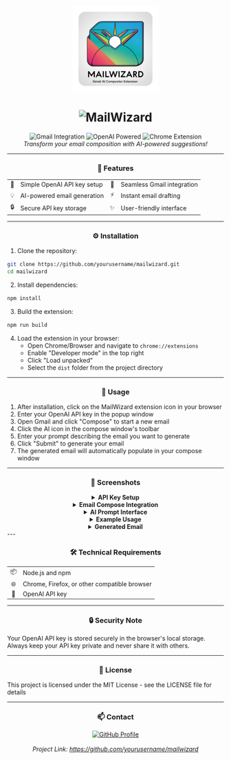 <div align="center">
  <img src="assets/mailwizard-logo.png" alt="MailWizard Logo" width="200"/>
  <h1>
    <img src="https://img.shields.io/badge/Mail-Wizard-blueviolet?style=for-the-badge&logo=gmail" alt="MailWizard" />
  </h1>
  <p>
    <img src="https://img.shields.io/badge/Gmail-Integration-red?style=flat-square&logo=gmail" alt="Gmail Integration"/>
    <img src="https://img.shields.io/badge/OpenAI-Powered-green?style=flat-square&logo=openai" alt="OpenAI Powered"/>
    <img src="https://img.shields.io/badge/Chrome-Extension-blue?style=flat-square&logo=google-chrome" alt="Chrome Extension"/>
    <br/>
    <i>Transform your email composition with AI-powered suggestions!</i>
  </p>
</div>

---

<div align="center">
  <h3>🚀 Features</h3>
</div>

<div align="center">
  <table>
    <tr>
      <td align="center">🔑</td>
      <td>Simple OpenAI API key setup</td>
      <td align="center">🎯</td>
      <td>Seamless Gmail integration</td>
    </tr>
    <tr>
      <td align="center">💡</td>
      <td>AI-powered email generation</td>
      <td align="center">⚡</td>
      <td>Instant email drafting</td>
    </tr>
    <tr>
      <td align="center">🔒</td>
      <td>Secure API key storage</td>
      <td align="center">✨</td>
      <td>User-friendly interface</td>
    </tr>
  </table>
</div>

---

<div align="center">
  <h3>⚙️ Installation</h3>
</div>

<div align="left">

1. Clone the repository:
```bash
git clone https://github.com/yourusername/mailwizard.git
cd mailwizard
```

2. Install dependencies:
```bash
npm install
```

3. Build the extension:
```bash
npm run build
```

4. Load the extension in your browser:
   - Open Chrome/Browser and navigate to `chrome://extensions`
   - Enable "Developer mode" in the top right
   - Click "Load unpacked"
   - Select the `dist` folder from the project directory
</div>

---

<div align="center">
  <h3>📱 Usage</h3>
</div>

<div align="left">

1. After installation, click on the MailWizard extension icon in your browser
2. Enter your OpenAI API key in the popup window
3. Open Gmail and click "Compose" to start a new email
4. Click the AI icon in the compose window's toolbar
5. Enter your prompt describing the email you want to generate
6. Click "Submit" to generate your email
7. The generated email will automatically populate in your compose window
</div>

---

<div align="center">
  <h3>📸 Screenshots</h3>
</div>
<div align="center">
  <details>
    <summary><b>API Key Setup</b></summary>
    <img src="screenshots/api-key-setup.png" alt="API Key Setup" width="400"/>
    <p><i>Extension popup for setting up your OpenAI API key</i></p>
  </details>
  <details>
    <summary><b>Email Compose Integration</b></summary>
    <img src="screenshots/compose-integration.png" alt="Email Compose Integration" width="400"/>
    <p><i>AI icon integrated into Gmail's compose window</i></p>
  </details>
  <details>
    <summary><b>AI Prompt Interface</b></summary>
    <img src="screenshots/prompt-interface.png" alt="AI Prompt Interface" width="400"/>
    <p><i>Interface for entering your email generation prompt</i></p>
  </details>
  <details>
    <summary><b>Example Usage</b></summary>
    <img src="screenshots/example-prompt.png" alt="Example Prompt" width="400"/>
    <p><i>Example of entering a prompt for birthday invitation</i></p>
  </details>
  <details>
    <summary><b>Generated Email</b></summary>
    <img src="screenshots/generated-email.png" alt="Generated Email" width="400"/>
    <p><i>Examplex of an automatically generated email</i></p>
  </details>
</div>
---

<div align="center">
  <h3>🛠️ Technical Requirements</h3>
</div>

<div align="center">
  <table>
    <tr>
      <td align="center">📦</td>
      <td>Node.js and npm</td>
    </tr>
    <tr>
      <td align="center">🌐</td>
      <td>Chrome, Firefox, or other compatible browser</td>
    </tr>
    <tr>
      <td align="center">🔑</td>
      <td>OpenAI API key</td>
    </tr>
  </table>
</div>

---

<div align="center">
  <h3>🔒 Security Note</h3>
</div>

<div align="left">

Your OpenAI API key is stored securely in the browser's local storage. Always keep your API key private and never share it with others.
</div>

---

<div align="center">
  <h3>📄 License</h3>
</div>

<div align="left">

This project is licensed under the MIT License - see the LICENSE file for details
</div>

---

<div align="center">
  <h3>📫 Contact</h3>
</div>

<div align="center">
  <a href="https://github.com/Anish-Gupta1">
    <img src="https://img.shields.io/badge/GitHub-Profile-blue?style=for-the-badge&logo=github" alt="GitHub Profile"/>
  </a>
  <br/>
  <br/>
  <i>Project Link: <a href="https://github.com/yourusername/mailwizard">https://github.com/yourusername/mailwizard</a></i>
</div>
